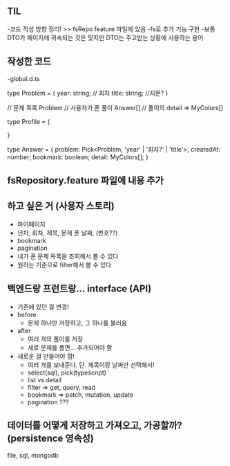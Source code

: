 
## TIL

-코드 작성 방향 정리! >> fsRepo feature 파일에 있음
-fs로 추가 기능 구현
-보통 DTO가 페이지에 귀속되는 것은 맞지만 DTO는 주고받는 상황에 사용하는 용어


## 작성한 코드
-global.d.ts

  type Problem = {
      year: string;
      // 회차
      title: string;
      //지문?
  }

  // 문제 목록 Problem
  // 사용자가 푼 풀이 Answer[]
  // 풀이의 detail => MyColors[]


  type Profile = {
      
  }


  type Answer = {
      problem: Pick<Problem, 'year' | '회차?' | 'title'>;
      createdAt: number;
      bookmark: boolean;
      detail: MyColors[];
  }



## fsRepository.feature 파일에 내용 추가

## 하고 싶은 거 (사용자 스토리)
- 마이페이지
- 년차, 회차, 제목, 문제 푼 날짜, (번호??)
- bookmark
- pagination
- 내가 푼 문제 목록을 조회해서 볼 수 있다
- 원하는 기준으로 filter해서 볼 수 있다

## 백엔드랑 프런트랑... interface (API)
- 기존에 있던 걸 변경!
- before
  - 문제 하나만 저장하고, 그 하나를 불러옴
- after
  - 여러 개의 풀이를 저장
  - 새로 문제를 풀면... 추가되어야 함
- 새로운 걸 만들어야 함!
  - 여러 개를 보내준다. 단. 제목이랑 날짜만 선택해서!
  - select(sql), pick(typescript)
  - list vs detail
  - filter => get, query, read
  - bookmark => patch, mutation, update
  - pagination ???

## 데이터를 어떻게 저장하고 가져오고, 가공할까? (persistence 영속성)
file, sql, mongodb
